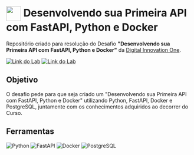 <h1>
    <a href="https://www.dio.me/">
     <img align="center" width="40px" src="https://hermes.digitalinnovation.one/assets/diome/logo-minimized.png"></a>
    <span>Desenvolvendo sua Primeira API com FastAPI, Python e Docker</span>
</h1>

Repositório criado para resolução do Desafio **"Desenvolvendo sua Primeira API com FastAPI, Python e Docker"** da [Digital Innovation One](https://www.dio.me/).

[![Link do Lab](https://img.shields.io/badge/▶-000?style=for-the-badge&logo=movie&logoColor=E94D5F)](https://web.dio.me/lab/desenvolvendo-uma-api-assincrona-com-fastapi/learning/492efbc2-d5b5-41bf-b451-e1425bff8154?back=/play) 
[![Link do Lab](https://img.shields.io/badge/Acesse%20na%20Plataforma-E94D5F?style=for-the-badge)](https://web.dio.me/lab/desenvolvendo-uma-api-assincrona-com-fastapi/learning/492efbc2-d5b5-41bf-b451-e1425bff8154?back=/play)

## Objetivo
O desafio pede para que seja criado um "Desenvolvendo sua Primeira API com FastAPI, Python e Docker" utilizando Python, FastAPI, Docker e PostgreSQL, juntamente com os conhecimentos adquiridos ao decorrer do Curso.

## Ferramentas
![Python](https://img.shields.io/badge/Python-000?style=for-the-badge&logo=Python&logoColor=%233776AB)
![FastAPI](https://img.shields.io/badge/FastAPI-000?style=for-the-badge&logo=FastAPI&logoColor=%009688)
![Docker](https://img.shields.io/badge/Docker-000?style=for-the-badge&logo=Docker&logoColor=%2496ED)
![PostgreSQL](https://img.shields.io/badge/PostgreSQL-000?style=for-the-badge&logo=PostgreSQL&logoColor=%4169E1)
